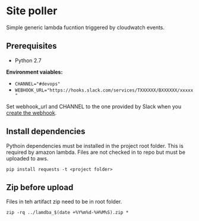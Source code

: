 # Site poller

Simple generic lambda fucntion triggered by cloudwatch events.

## Prerequisites

* Python 2.7

**Environment vaiables:**
* `CHANNEL="#devops"`
* `WEBHOOK_URL="https://hooks.slack.com/services/TXXXXXX/BXXXXXX/xxxxx"`

Set webhook_url and CHANNEL to the one provided by Slack when you [create the webhook]( https://my.slack.com/services/new/incoming-webhook/).

## Install dependencies

Pythoin dependencies must be installed in the project root folder. This is required by amazon lambda. Files are not checked in to repo but must be uploaded to aws.

`pip install requests -t <project folder>`

## Zip before upload

Files in teh artifact zip need to be in root folder.

`zip -rq ../lamdba_$(date +%Y%m%d-%H%M%S).zip *`
